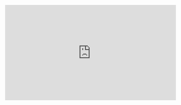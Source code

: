 <iframe width="560" height="315" src="https://www.youtube-nocookie.com/embed/snILjFUkk_A" title="YouTube video player" frameborder="0"> </iframe>
